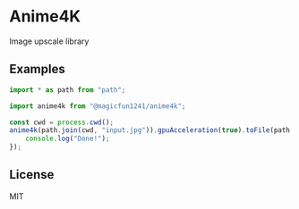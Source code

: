 # Anime4K
Image upscale library

## Examples
```typescript
import * as path from "path";

import anime4k from "@magicfun1241/anime4k";

const cwd = process.cwd();
anime4k(path.join(cwd, "input.jpg")).gpuAcceleration(true).toFile(path.join(cwd, "output.jpg")).then(() => {
    console.log("Done!");
});
```

## License
MIT